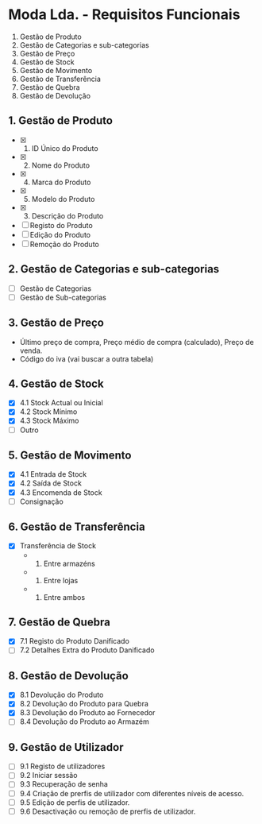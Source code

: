 # Moda Lda. - Requisitos Funcionais

1. Gestão de Produto
1. Gestão de Categorias e sub-categorias
1. Gestão de Preço
1. Gestão de Stock
1. Gestão de Movimento
1. Gestão de Transferência
1. Gestão de Quebra
1. Gestão de Devolução

## 1. Gestão de Produto

- [x] 1. ID Único do Produto
- [x] 2. Nome do Produto
- [x] 4. Marca do Produto
- [x] 5. Modelo do Produto
- [x] 3. Descrição do Produto
- [ ] Registo do Produto
- [ ] Edição do Produto
- [ ] Remoção do Produto

## 2. Gestão de Categorias e sub-categorias

- [ ] Gestão de Categorias
- [ ] Gestão de Sub-categorias

## 3. Gestão de Preço

- Último preço de compra, Preço médio de compra (calculado),
  Preço de venda.
- Código do iva (vai buscar a outra tabela)

## 4. Gestão de Stock

- [x] 4.1 Stock Actual ou Inicial
- [x] 4.2 Stock Mínimo
- [x] 4.3 Stock Máximo
- [ ] Outro

## 5. Gestão de Movimento

- [x] 4.1 Entrada de Stock
- [x] 4.2 Saída de Stock
- [x] 4.3 Encomenda de Stock
- [ ] Consignação

## 6. Gestão de Transferência

- [x] Transferência de Stock
  - 1. Entre armazéns
  - 1. Entre lojas
  - 1. Entre ambos

## 7. Gestão de Quebra

- [x] 7.1 Registo do Produto Danificado
- [ ] 7.2 Detalhes Extra do Produto Danificado

## 8. Gestão de Devolução

- [x] 8.1 Devolução do Produto
- [x] 8.2 Devolução do Produto para Quebra
- [x] 8.3 Devolução do Produto ao Fornecedor
- [ ] 8.4 Devolução do Produto ao Armazém

## 9. Gestão de Utilizador

- [ ] 9.1 Registo de utilizadores
- [ ] 9.2 Iniciar sessão
- [ ] 9.3 Recuperação de senha
- [ ] 9.4 Criação de prerfis de utilizador com diferentes níveis de acesso.
- [ ] 9.5 Edição de perfis de utilizador.
- [ ] 9.6 Desactivação ou remoção de prerfis de utilizador.
